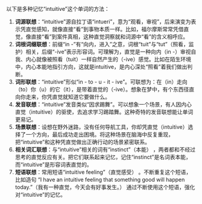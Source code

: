 以下是多种记忆“intuitive”这个单词的方法：
1. **词源联想**：“intuitive”源自拉丁语“intueri”，意为“观看，审视”，后来演变为表示凭直觉感知，就像直接“看”到事物本质一样。比如，福尔摩斯常常凭借直觉，像直接“看”到案件真相，这种直觉洞察就和词源中“看”的含义相呼应。
2. **词根词缀联想**：前缀“in -”有“向内，进入”之意，词根“tuit”与“tut”（照看，监护）相关，后缀“-ive”表示形容词。可理解为，直觉是一种向内（in -）审视自我、内心就像被照看（tuit）一样自然产生的（-ive）感觉。比如在陌生环境中，内心本能地指引方向，这就是intuitive，是内心深处“照看”着我们做出判断。
3. **词形联想**：“intuitive”形似“in - to - u - it - ive”。可联想为：在（in）走向（to）你（u）的它（it），是带着直觉的（-ive）。想象在梦中，有个东西径直向你走来，你凭直觉就知道它要做什么。
4. **发音联想**：“intuitive”发音类似“因求踢舞”。可以想象一个场景，有人因内心直觉（intuitive）的驱使，去追求学习踢踏舞。这种奇特的发音联想能让单词更易记。
5. **场景联想**：设想在野外迷路，没有任何导航工具，你却凭直觉（intuitive）选择了一个方向，最后成功走出困境。将这种场景在脑海中反复重现，把“intuitive”和这种凭直觉做出正确行动的场景紧密联系。
6. **相关词汇联想**：与“intuitive”相关的词有“instinct”（本能） ，两者都和不经过思考的直觉反应有关。把它们联系起来记忆，记住“instinct”是名词表本能，而“intuitive”是形容词表直觉的。
7. **短语联想**：常用短语“intuitive feeling”（直觉感受） 。不断重复这个短语，比如造句 “I have an intuitive feeling that something good will happen today.”（我有一种直觉，今天会有好事发生。） 通过不断使用这个短语，强化对“intuitive”的记忆。 